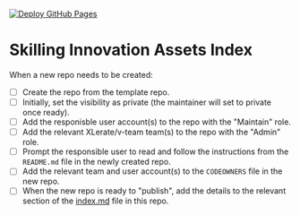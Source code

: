 [![Deploy GitHub Pages](https://github.com/CSDSkilling/index/actions/workflows/jekyll-gh-pages.yml/badge.svg)](https://github.com/CSDSkilling/index/actions/workflows/jekyll-gh-pages.yml)

# Skilling Innovation Assets Index

When a new repo needs to be created:
- [ ] Create the repo from the template repo.
- [ ] Initially, set the visibility as private (the maintainer will set to private once ready).
- [ ] Add the responisble user account(s) to the repo with the "Maintain" role.
- [ ] Add the relevant XLerate/v-team team(s) to the repo with the "Admin" role.
- [ ] Prompt the responsible user to read and follow the instructions from the `README.md` file in the newly created repo.
- [ ] Add the relevant team and user account(s) to the `CODEOWNERS` file in the new repo.
- [ ] When the new repo is ready to "publish", add the details to the relevant section of the [index.md](index.md) file in this repo.
